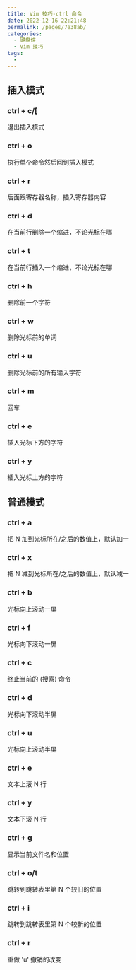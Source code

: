 ```yaml
---
title: Vim 技巧-ctrl 命令
date: 2022-12-16 22:21:48
permalink: /pages/7e38ab/
categories:
  - 键盘侠
  - Vim 技巧
tags:
  -
---
```


## 插入模式

### ctrl + c/[

退出插入模式

### ctrl + o

执行单个命令然后回到插入模式

### ctrl + r

后面跟寄存器名称，插入寄存器内容

### ctrl + d

在当前行删除一个缩进，不论光标在哪

### ctrl + t

在当前行插入一个缩进，不论光标在哪

### ctrl + h

删除前一个字符

### ctrl + w

删除光标前的单词

### ctrl + u

删除光标前的所有输入字符

### ctrl + m

回车

### ctrl + e

插入光标下方的字符

### ctrl + y

插入光标上方的字符

## 普通模式

### ctrl + a

把 N 加到光标所在/之后的数值上，默认加一

### ctrl + x

把 N 减到光标所在/之后的数值上，默认减一

### ctrl + b

光标向上滚动一屏

### ctrl + f

光标向下滚动一屏

### ctrl + c

终止当前的 (搜索) 命令

### ctrl + d

光标向下滚动半屏

### ctrl + u

光标向上滚动半屏

### ctrl + e

文本上滚 N 行

### ctrl + y

文本下滚 N 行

### ctrl + g

显示当前文件名和位置

### ctrl + o/t

跳转到跳转表里第 N 个较旧的位置

### ctrl + i

跳转到跳转表里第 N 个较新的位置

### ctrl + r

重做 'u' 撤销的改变
